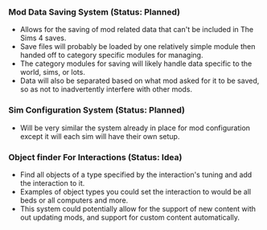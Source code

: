 ### Mod Data Saving System (Status: Planned)
- Allows for the saving of mod related data that can't be included in The Sims 4 saves.
- Save files will probably be loaded by one relatively simple module then handed off to category specific modules for managing.
- The category modules for saving will likely handle data specific to the world, sims, or lots.
- Data will also be separated based on what mod asked for it to be saved, so as not to inadvertently interfere with other mods.

### Sim Configuration System (Status: Planned)
- Will be very similar the system already in place for mod configuration except it will each sim will have their own setup.

### Object finder For Interactions (Status: Idea)
- Find all objects of a type specified by the interaction's tuning and add the interaction to it.
- Examples of object types you could set the interaction to would be all beds or all computers and more.
- This system could potentially allow for the support of new content with out updating mods, and support for custom content automatically.